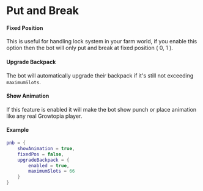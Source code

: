 # Put and Break

#### Fixed Position

This is useful for handling lock system in your farm world, if you enable this option then the bot will only put and break at fixed position ( 0, 1 ).

#### Upgrade Backpack

The bot will automatically upgrade their backpack if it's still not exceeding `maximumSlots`.

#### Show Animation

If this feature is enabled it will make the bot show punch or place animation like any real Growtopia player.

#### Example

```lua
pnb = {
    showAnimation = true,
    fixedPos = false,
    upgradeBackpack = {
        enabled = true,
        maximumSlots = 66
    }
}
```
